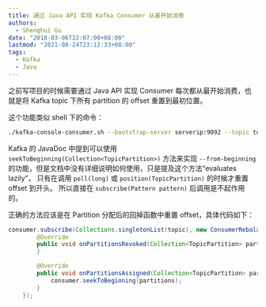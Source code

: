 ```yaml
---
title: 通过 Java API 实现 Kafka Consumer 从最开始消费
authors:
  - Shenghui Gu
date: "2018-03-06T22:07:00+08:00"
lastmod: "2021-08-24T23:12:33+08:00"
tags:
  - Kafka
  - Java
---
```


之前写项目的时候需要通过 Java API 实现 Consumer 每次都从最开始消费，也就是将 Kafka topic 下所有 partition 的 offset 重置到最初位置。

<!-- more -->

这个功能类似 shell 下的命令：

```sh
./kafka-console-consumer.sh --bootstrap-server serverip:9092 --topic topic --from-beginning
```

Kafka 的 JavaDoc 中提到可以使用 `seekToBeginning(Collection<TopicPartition>)` 方法来实现 `--from-beginning` 的功能，但是文档中没有详细说明如何使用，只是提及这个方法“evaluates lazily”， 只有在调用 `poll(long)` 或 `position(TopicPartition)` 的时候才重置 offset 到开头。
所以直接在 `subscribe(Pattern pattern)` 后调用是不起作用的。

正确的方法应该是在 Partition 分配后的回掉函数中重置 offset，具体代码如下：

```java
consumer.subscribe(Collections.singletonList(topic), new ConsumerRebalanceListener() {
        @Override
        public void onPartitionsRevoked(Collection<TopicPartition> partitions) {
        }

        @Override
        public void onPartitionsAssigned(Collection<TopicPartition> partitions) {
            consumer.seekToBeginning(partitions);
        }
    });
```
